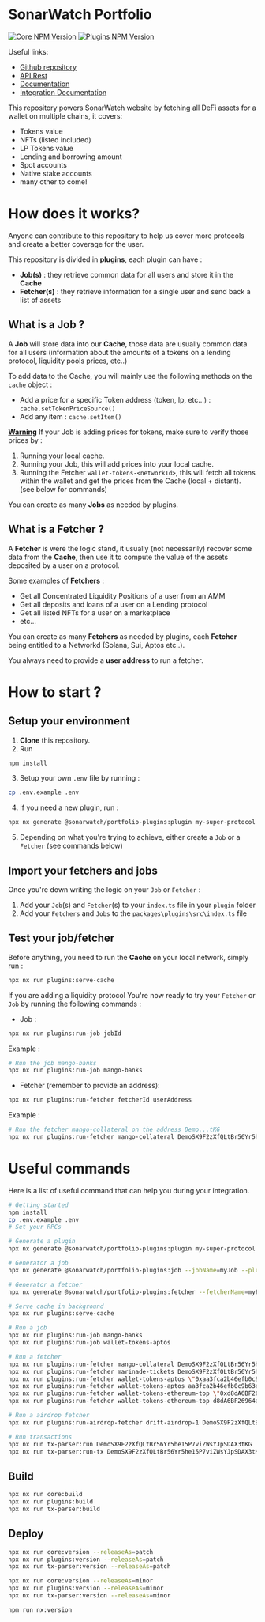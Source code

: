 # SonarWatch Portfolio

[![Core NPM Version](https://img.shields.io/npm/v/@sonarwatch/portfolio-core?color=33cd56&label=npm%20core)](https://www.npmjs.com/package/@sonarwatch/portfolio-core)
[![Plugins NPM Version](https://img.shields.io/npm/v/@sonarwatch/portfolio-plugins?color=33cd56&label=npm%20plugins)](https://www.npmjs.com/package/@sonarwatch/portfolio-plugins)

Useful links:

- [Github repository](https://github.com/sonarwatch/portfolio)
- [API Rest](https://portfolio-api.sonar.watch/api)
- [Documentation](https://sonarwatch.github.io/portfolio/)
- [Integration Documentation](https://docs.sonar.watch/open-source/list-your-project)

This repository powers SonarWatch website by fetching all DeFi assets for a wallet on multiple chains, it covers:

- Tokens value
- NFTs (listed included)
- LP Tokens value
- Lending and borrowing amount
- Spot accounts
- Native stake accounts
- many other to come!

# How does it works?

Anyone can contribute to this repository to help us cover more protocols and create a better coverage for the user.

This repository is divided in <b>plugins</b>, each plugin can have :

- <b>Job(s)</b> : they retrieve common data for all users and store it in the <b>Cache</b>
- <b>Fetcher(s)</b> : they retrieve information for a single user and send back a list of assets

## What is a Job ?

A <b>Job</b> will store data into our <b>Cache</b>, those data are usually common data for all users (information about the amounts of a tokens on a lending protocol, liquidity pools prices, etc..)

To add data to the Cache, you will mainly use the following methods on the `cache` object :

- Add a price for a specific Token address (token, lp, etc...) : `cache.setTokenPriceSource()`
- Add any item : `cache.setItem()`

<u><b>Warning</b></u> If your Job is adding prices for tokens, make sure to verify those prices by :

1. Running your local cache.
2. Running your Job, this will add prices into your local cache.
3. Running the Fetcher `wallet-tokens-<networkId>`, this will fetch all tokens within the wallet and get the prices from the Cache (local + distant). (see below for commands)

You can create as many <b>Jobs</b> as needed by plugins.

## What is a Fetcher ?

A <b>Fetcher</b> is were the logic stand, it usually (not necessarily) recover some data from the <b>Cache</b>, then use it to compute the value of the assets deposited by a user on a protocol.

Some examples of <b>Fetchers</b> :

- Get all Concentrated Liquidity Positions of a user from an AMM
- Get all deposits and loans of a user on a Lending protocol
- Get all listed NFTs for a user on a marketplace
- etc...

You can create as many <b>Fetchers</b> as needed by plugins, each <b>Fetcher</b> being entitled to a Networkd (Solana, Sui, Aptos etc..).

You always need to provide a <b>user address</b> to run a fetcher.

# How to start ?

## Setup your environment

1. <b>Clone</b> this repository.
2. Run

```bash
npm install
```

3. Setup your own `.env` file by running :

```bash
cp .env.example .env
```

4. If you need a new plugin, run :

```bash
npx nx generate @sonarwatch/portfolio-plugins:plugin my-super-protocol
```

5. Depending on what you're trying to achieve, either create a `Job` or a `Fetcher` (see commands below)

## Import your fetchers and jobs

Once you're down writing the logic on your `Job` or `Fetcher` :

1. Add your `Job`(s) and `Fetcher`(s) to your `index.ts` file in your `plugin` folder
2. Add your `Fetchers` and `Jobs` to the `packages\plugins\src\index.ts` file

## Test your job/fetcher

Before anything, you need to run the <b>Cache</b> on your local network, simply run :

```bash
npx nx run plugins:serve-cache
```

If you are adding a liquidity protocol
You're now ready to try your `Fetcher` or `Job` by running the following commands :

- Job :

```bash
npx nx run plugins:run-job jobId
```

Example :

```bash
# Run the job mango-banks
npx nx run plugins:run-job mango-banks
```

- Fetcher (remember to provide an address):

```bash
npx nx run plugins:run-fetcher fetcherId userAddress
```

Example :

```bash
# Run the fetcher mango-collateral on the address Demo...tKG
npx nx run plugins:run-fetcher mango-collateral DemoSX9F2zXfQLtBr56Yr5he15P7viZWsYJpSDAX3tKG
```

# Useful commands

Here is a list of useful command that can help you during your integration.

```bash
# Getting started
npm install
cp .env.example .env
# Set your RPCs

# Generate a plugin
npx nx generate @sonarwatch/portfolio-plugins:plugin my-super-protocol

# Generator a job
npx nx generate @sonarwatch/portfolio-plugins:job --jobName=myJob --pluginId=my-super-protocol

# Generator a fetcher
npx nx generate @sonarwatch/portfolio-plugins:fetcher --fetcherName=myFetcher --pluginId=my-super-protocol

# Serve cache in background
npx nx run plugins:serve-cache

# Run a job
npx nx run plugins:run-job mango-banks
npx nx run plugins:run-job wallet-tokens-aptos

# Run a fetcher
npx nx run plugins:run-fetcher mango-collateral DemoSX9F2zXfQLtBr56Yr5he15P7viZWsYJpSDAX3tKG
npx nx run plugins:run-fetcher marinade-tickets DemoSX9F2zXfQLtBr56Yr5he15P7viZWsYJpSDAX3tKG
npx nx run plugins:run-fetcher wallet-tokens-aptos \"0xaa3fca2b46efb0c9b63e9c92ee31a28b9f22ca52a36967151416706f2ca138c6\"
npx nx run plugins:run-fetcher wallet-tokens-aptos aa3fca2b46efb0c9b63e9c92ee31a28b9f22ca52a36967151416706f2ca138c6
npx nx run plugins:run-fetcher wallet-tokens-ethereum-top \"0xd8dA6BF26964aF9D7eEd9e03E53415D37aA96045\"
npx nx run plugins:run-fetcher wallet-tokens-ethereum-top d8dA6BF26964aF9D7eEd9e03E53415D37aA96045

# Run a airdrop fetcher
npx nx run plugins:run-airdrop-fetcher drift-airdrop-1 DemoSX9F2zXfQLtBr56Yr5he15P7viZWsYJpSDAX3tKG

# Run transactions
npx nx run tx-parser:run DemoSX9F2zXfQLtBr56Yr5he15P7viZWsYJpSDAX3tKG
npx nx run tx-parser:run-tx DemoSX9F2zXfQLtBr56Yr5he15P7viZWsYJpSDAX3tKG 4AN8Fc4u2Grr9Fe9oBQxe8JrWz2FGBf93hvnYufjnXSbSqw7Ascvm6oE4VsojB6kfYv9n1xaygwsExxXp7CzDRsB
```

## Build

```bash
npx nx run core:build
npx nx run plugins:build
npx nx run tx-parser:build
```

## Deploy

```bash
npx nx run core:version --releaseAs=patch
npx nx run plugins:version --releaseAs=patch
npx nx run tx-parser:version --releaseAs=patch

npx nx run core:version --releaseAs=minor
npx nx run plugins:version --releaseAs=minor
npx nx run tx-parser:version --releaseAs=minor

npm run nx:version
```
